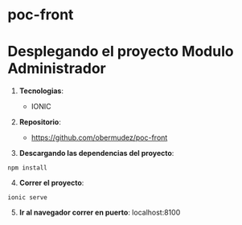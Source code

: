 
# poc-front

# Desplegando el proyecto  Modulo Administrador

1. __Tecnologias__: 
     * IONIC


2. __Repositorio__: 
     * https://github.com/obermudez/poc-front

3.  __Descargando las dependencias del proyecto__:  
~~~~
npm install
~~~~


4.  __Correr el proyecto__:  
~~~~
ionic serve
~~~~

5. __Ir al navegador correr en puerto__: localhost:8100
